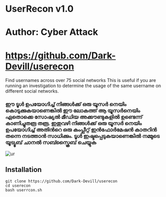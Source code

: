 # UserRecon v1.0
# Author: Cyber Attack
# https://github.com/Dark-Devill/userecon

Find usernames across over 75 social networks
This is useful if you are running an investigation to determine the usage of the same username on different social networks.


### ഈ ടൂൾ ഉപയോഗിച്ച് നിങ്ങൾക്ക് ഒരു യൂസർ നെയിം കൊടുക്കുകയാണെങ്കിൽ ഈ ലോകത്ത് ആ യൂസർനെയിം ഏതൊക്കെ സോഷ്യൽ മീഡിയ അക്കൗണ്ടുകളിൽ ഉണ്ടെന്ന് കാണിച്ചുതരൂ തരൂ. ഇതുവഴി നിങ്ങൾക്ക് ഒരു യൂസർ നെയിം ഉപയോഗിച്ച് അതിൻറെ ഒരു കംപ്ലീറ്റ് ഇൻഫോർമേഷൻ കാതറിൻ തന്നെ നടത്താൻ സാധിക്കും. ടൂൾ ഇഷ്ടപ്പെടുകയാണെങ്കിൽ നമ്മുടെ യൂട്യൂബ് ചാനൽ സബ്സ്ക്രൈബ് ചെയ്യുക 


![ur](https://user-images.githubusercontent.com/56509491/67074171-2fc7d000-f1a6-11e9-8d42-c617ed55378b.JPG)

## Installation

``` 
git clone https://github.com/Dark-Devill/userecon
cd userecon
bash userrcon.sh

```
